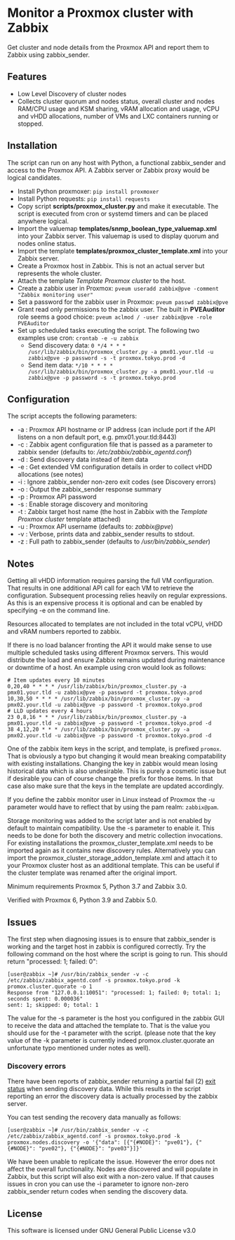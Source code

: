 # Monitor a Proxmox cluster with Zabbix

Get cluster and node details from the Proxmox API and report them to Zabbix using zabbix_sender.

## Features

  * Low Level Discovery of cluster nodes
  * Collects cluster quorum and nodes status, overall cluster and nodes RAM/CPU usage and KSM sharing, vRAM allocation and usage, vCPU and vHDD allocations, number of VMs and LXC containers running or stopped.

## Installation

The script can run on any host with Python, a functional zabbix_sender and access to the Proxmox API. A Zabbix server or Zabbix proxy would be logical candidates.

  * Install Python proxmoxer: `pip install proxmoxer`
  * Install Python requests: `pip install requests`
  * Copy script **scripts/proxmox_cluster.py** and make it executable. The script is executed from cron or systemd timers and can be placed anywhere logical.
  * Import the valuemap **templates/snmp_boolean_type_valuemap.xml** into your Zabbix server. This valuemap is used to display quorum and nodes online status.
  * Import the template **templates/proxmox_cluster_template.xml** into your Zabbix server.
  * Create a Proxmox host in Zabbix. This is not an actual server but represents the whole cluster.
  * Attach the template *Template Proxmox cluster* to the host.
  * Create a zabbix user in Proxmox: `pveum useradd zabbix@pve -comment "Zabbix monitoring user"`
  * Set a password for the zabbix user in Proxmox: `pveum passwd zabbix@pve`
  * Grant read only permissions to the zabbix user. The built in **PVEAuditor** role seems a good choice: `pveum aclmod / -user zabbix@pve -role PVEAuditor`
  * Set up scheduled tasks executing the script. The following two examples use cron: `crontab -e -u zabbix`
    * Send discovery data: `0 */4 * * * /usr/lib/zabbix/bin/proxmox_cluster.py -a pmx01.your.tld -u zabbix@pve -p password -s -t proxmox.tokyo.prod -d`
    * Send item data: `*/10 * * * * /usr/lib/zabbix/bin/proxmox_cluster.py -a pmx01.your.tld -u zabbix@pve -p password -s -t proxmox.tokyo.prod`

## Configuration

The script accepts the following parameters:

  * -a : Proxmox API hostname or IP address (can include port if the API listens on a non default port, e.g. pmx01.your.tld:8443)
  * -c : Zabbix agent configuration file that is passed as a parameter to zabbix sender (defaults to: */etc/zabbix/zabbix_agentd.conf*)
  * -d : Send discovery data instead of item data
  * -e : Get extended VM configuration details in order to collect vHDD allocations (see notes)
  * -i : Ignore zabbix_sender non-zero exit codes (see Discovery errors)
  * -o : Output the zabbix_sender response summary
  * -p : Proxmox API password
  * -s : Enable storage discovery and monitoring
  * -t : Zabbix target host name (the host in Zabbix with the *Template Proxmox cluster* template attached)
  * -u : Proxmox API username (defaults to: *zabbix@pve*)
  * -v : Verbose, prints data and zabbix_sender results to stdout.
  * -z : Full path to zabbix_sender (defaults to */usr/bin/zabbix_sender*)

## Notes

Getting all vHDD information requires parsing the full VM configuration. That results in one additional API call for each VM to retrieve the configuration. Subsequent processing relies heavily on regular expressions. As this is an expensive process it is optional and can be enabled by specifying -e on the command line.

Resources allocated to templates are not included in the total vCPU, vHDD and vRAM numbers reported to zabbix.

If there is no load balancer fronting the API it would make sense to use multiple scheduled tasks using different Proxmox servers. This would distribute the load and ensure Zabbix remains updated during maintenance or downtime of a host. An example using cron would look as follows:

```
# Item updates every 10 minutes
0,20,40 * * * * /usr/lib/zabbix/bin/proxmox_cluster.py -a pmx01.your.tld -u zabbix@pve -p password -t proxmox.tokyo.prod
10,30,50 * * * * /usr/lib/zabbix/bin/proxmox_cluster.py -a pmx02.your.tld -u zabbix@pve -p password -t proxmox.tokyo.prod
# LLD updates every 4 hours
23 0,8,16 * * * /usr/lib/zabbix/bin/proxmox_cluster.py -a pmx01.your.tld -u zabbix@pve -p password -t proxmox.tokyo.prod -d
38 4,12,20 * * * /usr/lib/zabbix/bin/proxmox_cluster.py -a pmx02.your.tld -u zabbix@pve -p password -t proxmox.tokyo.prod -d 
```

One of the zabbix item keys in the script, and template, is prefixed ```promox```. That is obviously a typo but changing it would mean breaking compatability with existing installations. Changing the key in zabbix would mean losing historical data which is also undesirable. This is purely a cosmetic issue but if desirable you can of course change the prefix for those items. In that case also make sure that the keys in the template are updated accordingly.

If you define the zabbix monitor user in Linux instead of Proxmox the -u parameter would have to reflect that by using the pam realm: ```zabbix@pam```.

Storage monitoring was added to the script later and is not enabled by default to maintain compatibility. Use the -s parameter to enable it. This needs to be done for both the discovery and metric collection invocations. For existing installations the proxmox_cluster_template.xml needs to be imported again as it contains new discovery rules. Alternatively you can import the proxmox_cluster_storage_addon_template.xml and attach it to your Proxmox cluster host as an additional template. This can be useful if the cluster template was renamed after the original import.

Minimum requirements Proxmox 5, Python 3.7 and Zabbix 3.0.

Verified with Proxmox 6, Python 3.9 and Zabbix 5.0.

## Issues

The first step when diagnosing issues is to ensure that zabbix_sender is working and the target host in zabbix is configured correctly. Try the following command on the host where the script is going to run. This should return "processed: 1; failed: 0":

```
[user@zabbix ~]# /usr/bin/zabbix_sender -v -c /etc/zabbix/zabbix_agentd.conf -s proxmox.tokyo.prod -k promox.cluster.quorate -o 1
Response from "127.0.0.1:10051": "processed: 1; failed: 0; total: 1; seconds spent: 0.000036"
sent: 1; skipped: 0; total: 1
```

The value for the -s parameter is the host you configured in the zabbix GUI to receive the data and attached the template to. That is the value you should use for the -t parameter with the script. (please note that the key value of the -k parameter is currently indeed promox.cluster.quorate an unfortunate typo mentioned under notes as well).

### Discovery errors

There have been reports of zabbix_sender returning a partial fail (2) [exit status](https://www.zabbix.com/documentation/5.4/en/manpages/zabbix_sender) when sending discovery data. While this results in the script reporting an error the discovery data is actually processed by the zabbix server.

You can test sending the recovery data manually as follows:

```
[user@zabbix ~]# /usr/bin/zabbix_sender -v -c /etc/zabbix/zabbix_agentd.conf -s proxmox.tokyo.prod -k proxmox.nodes.discovery -o '{"data": [{"{#NODE}": "pve01"}, {"{#NODE}": "pve02"}, {"{#NODE}": "pve03"}]}'
```

We have been unable to replicate the issue. However the error does not affect the overall functionality. Nodes are discovered and will populate in Zabbix, but this script will also exit with a non-zero value. If that causes issues in cron you can use the -i parameter to ignore non-zero zabbix_sender return codes when sending the discovery data.

## License

This software is licensed under GNU General Public License v3.0
